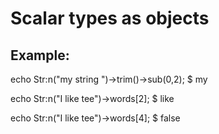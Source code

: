Scalar types as objects
=======================

## Example:

echo Str:n("my string ")->trim()->sub(0,2);
$ my

echo Str:n("I like tee")->words[2];
$ like

echo Str:n("I like tee")->words[4];
$ false
